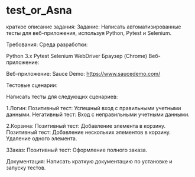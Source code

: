 # test_or_Asna

краткое описание задания: Задание: Написать автоматизированные тесты для веб-приложения, используя Python, Pytest и Selenium.

Требования: Среда разработки:

Python 3.x Pytest Selenium WebDriver Браузер (Chrome) Веб-приложение:

Веб-приложение: Sauce Demo: https://www.saucedemo.com/

Тестовые сценарии:

Написать тесты для следующих сценариев:

1.Логин: Позитивный тест: Успешный вход с правильными учетными данными. Негативный тест: Вход с неправильными учетными данными.

2.Корзина: Позитивный тест: Добавление элемента в корзину. Позитивный тест: Добавление нескольких элементов в корзину. Удаление одного элемента.

3Заказ: Позитивный тест: Оформление полного заказа.

Документация: Написать краткую документацию по установке и запуску тестов.